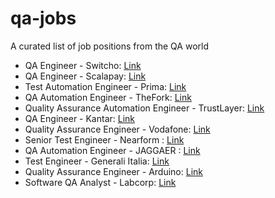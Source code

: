 # qa-jobs
A curated list of job positions from the QA world

- QA Engineer - Switcho: [Link](https://www.linkedin.com/jobs/view/3090634451)
- QA Engineer - Scalapay: [Link](https://www.linkedin.com/jobs/view/3030804585)
- Test Automation Engineer - Prima: [Link](https://www.linkedin.com/jobs/view/2990188700)
- QA Automation Engineer - TheFork: [Link](https://www.linkedin.com/jobs/view/3124539567)
- Quality Assurance Automation Engineer - TrustLayer: [Link](https://www.linkedin.com/jobs/view/3098342196)
- QA Engineer - Kantar: [Link](https://www.linkedin.com/jobs/view/3127515281)
- Quality Assurance Engineer - Vodafone: [Link](https://www.linkedin.com/jobs/view/3136617662)
- Senior Test Engineer - Nearform : [Link](https://www.nearform.com/jobs/?gh_jid=4703462003)
- QA Automation Engineer - JAGGAER : [Link](https://www.linkedin.com/jobs/view/3148361148)
- Test Engineer - Generali Italia: [Link](https://www.linkedin.com/jobs/view/3178677077)
- Quality Assurance Engineer - Arduino: [Link](https://www.linkedin.com/jobs/view/3157890312)
- Software QA Analyst - Labcorp: [Link](https://www.linkedin.com/jobs/view/3170405844)
